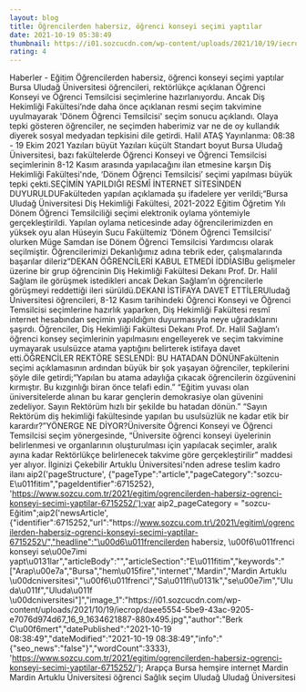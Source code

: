 ```yaml
--- 
layout: blog
title: Öğrencilerden habersiz, öğrenci konseyi seçimi yaptılar
date: 2021-10-19 05:38:49
thumbnail: https://i01.sozcucdn.com/wp-content/uploads/2021/10/19/iecrop/daee5554-5be9-43ac-9205-e7076d974d67_16_9_1634621887-670x371.jpg
rating: 4
---
```

   Haberler - Eğitim Öğrencilerden habersiz, öğrenci konseyi seçimi yaptılar Bursa Uludağ Üniversitesi öğrencileri, rektörlükçe açıklanan Öğrenci Konseyi ve Öğrenci Temsilcisi seçimlerine hazırlanıyordu. Ancak Diş Hekimliği Fakültesi’nde daha önce açıklanan resmi seçim takvimine uyulmayarak 'Dönem Öğrenci Temsilcisi' seçim sonucu açıklandı. Olaya tepki gösteren öğrenciler, ne seçimden haberimiz var ne de oy kullandık diyerek sosyal medyadan tepkisini dile getirdi.      Halil ATAŞ    Yayınlanma: 08:38 - 19 Ekim 2021                  Yazıları büyüt Yazıları küçült Standart boyut         Bursa Uludağ Üniversitesi, bazı fakültelerde Öğrenci Konseyi ve Öğrenci Temsilcisi seçimlerinin 8-12 Kasım arasında yapılacağını ilan etmesine karşın Diş Hekimliği Fakültesi'nde, ‘Dönem Öğrenci Temsilcisi’ seçimi yapılması büyük tepki çekti.SEÇİMİN YAPILDIĞI RESMÎ İNTERNET SİTESİNDEN DUYURULDUFakülteden yapılan açıklamada şu ifadelere yer verildi;“Bursa Uludağ Üniversitesi Diş Hekimliği Fakültesi, 2021-2022 Eğitim Öğretim Yılı Dönem Öğrenci Temsilciliği seçimi elektronik oylama yöntemiyle gerçekleştirildi. Yapılan oylama neticesinde aday öğrencilerimizden en yüksek oyu alan Hüseyin Sucu Fakültemiz ‘Dönem Öğrenci Temsilcisi’ olurken Müge Samdan ise Dönem Öğrenci Temsilcisi Yardımcısı olarak seçilmiştir. Öğrencilerimizi Dekanlığımız adına tebrik eder, çalışmalarında başarılar dileriz”DEKAN ÖĞRENCİLERİ KABUL ETMEDİ İDDİASIBu gelişmeler üzerine bir grup öğrencinin Diş Hekimliği Fakültesi Dekanı Prof. Dr. Halil Sağlam ile görüşmek istedikleri ancak Dekan Sağlam’ın öğrencilerle görüşmeyi reddettiği ileri sürüldü.DEKANI İSTİFAYA DAVET ETTİLERUludağ Üniversitesi öğrencileri, 8-12 Kasım tarihindeki Öğrenci Konseyi ve Öğrenci Temsilcisi seçimlerine hazırlık yaparken, Diş Hekimliği Fakültesi resmî internet hesabından seçimin yapıldığını duyurmasıyla neye uğradıklarını şaşırdı. Öğrenciler, Diş Hekimliği Fakültesi Dekanı Prof. Dr. Halil Sağlam’ı öğrenci konsey seçimlerinin yapılmasını engelleyerek ve seçim takvimine uymayarak usulsüzce atama yaptığını belirterek istifaya davet etti.ÖĞRENCİLER REKTÖRE SESLENDİ: BU HATADAN DÖNÜNFakültenin seçimi açıklamasının ardından büyük bir şok yaşayan öğrenciler, tepkilerini şöyle dile getirdi;“Yapılan bu atama adaylığa çıkacak öğrencilerin özgüvenini kırmıştır. Bu kızgınlığı biran önce telafi edin.” “Eğitim yuvası olan üniversitelerde alınan bu karar gençlerin demokrasiye olan güvenini zedeliyor. Sayın Rektörüm hızlı bir şekilde bu hatadan dönün.” “Sayın Rektörüm diş hekimliği fakültesinde yapılan bu usulsüzlük ne kadar etik bir karardır?”YÖNERGE NE DİYOR?Üniversite Öğrenci Konseyi ve Öğrenci Temsilcisi seçim yönergesinde, “Üniversite öğrenci konseyi üyelerinin belirlenmesi ve organlarının oluşturulması için yapılacak seçimler, aralık ayına kadar Rektörlükçe belirlenecek takvime göre gerçekleştirilir” maddesi yer alıyor.     İlginizi Çekebilir Artuklu Üniversitesi'nden adrese teslim kadro ilanı  aip2('pageStructure', {"pageType":"article","pageCategory":"sozcu-E\u011fitim","pageIdentifier":6715252}, 'https://www.sozcu.com.tr/2021/egitim/ogrencilerden-habersiz-ogrenci-konseyi-secimi-yaptilar-6715252/');var aip2_pageCategory = "sozcu-Eğitim";aip2('newsArticle', {"identifier":6715252,"url":"https:\/\/www.sozcu.com.tr\/2021\/egitim\/ogrencilerden-habersiz-ogrenci-konseyi-secimi-yaptilar-6715252\/","headline":"\u00d6\u011frencilerden habersiz, \u00f6\u011frenci konseyi se\u00e7imi yapt\u0131lar","articleBody":"","articleSection":"E\u011fitim","keywords":"[\"Arap\\u00e7a\",\"Bursa\",\"hem\\u015fire\",\"internet\",\"Mardin\",\"Mardin Artuklu \\u00dcniversitesi\",\"\\u00f6\\u011frenci\",\"Sa\\u011fl\\u0131k\",\"se\\u00e7im\",\"Uluda\\u011f\",\"Uluda\\u011f \\u00dcniversitesi\"]","image_1":"https:\/\/i01.sozcucdn.com\/wp-content\/uploads\/2021\/10\/19\/iecrop\/daee5554-5be9-43ac-9205-e7076d974d67_16_9_1634621887-880x495.jpg","author":"Berk C\u00f6mert","datePublished":"2021-10-19 08:38:49","dateModified":"2021-10-19 08:38:49","info":"{\"seo_news\":\"false\"}","wordCount":3333}, 'https://www.sozcu.com.tr/2021/egitim/ogrencilerden-habersiz-ogrenci-konseyi-secimi-yaptilar-6715252/');  Arapça Bursa hemşire internet Mardin Mardin Artuklu Üniversitesi öğrenci Sağlık seçim Uludağ Uludağ Üniversitesi   